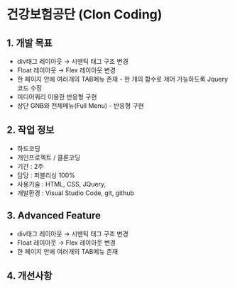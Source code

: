 # 건강보험공단 (Clon Coding)

## 1. 개발 목표
* div태그 레이아웃 → 시맨틱 태그 구조 변경
* Float 레이아웃 → Flex 레이아웃 변경
* 한 페이지 안에 여러개의 TAB메뉴 존재 - 한 개의 함수로 제어 가능하도록 Jquery 코드 수정
* 미디어쿼리 이용한 반응형 구현
* 상단 GNB와 전체메뉴(Full Menu) - 반응형 구현

## 2. 작업 정보
* 하드코딩
* 개인프로젝트 / 클론코딩
* 기간 : 2주 
* 담당 : 퍼블리싱 100%
* 사용기술 : HTML, CSS, JQuery, 
* 개발환경 : Visual Studio Code, git, github

## 3. Advanced Feature
* div태그 레이아웃 → 시맨틱 태그 구조 변경
* Float 레이아웃 → Flex 레이아웃 변경
* 한 페이지 안에 여러개의 TAB메뉴 존재

## 4. 개선사항




